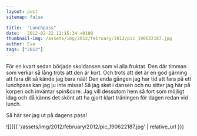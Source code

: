 ```yaml
---
layout: post
sitemap: false

title:  "Lunchpass"
date:   2012-02-22 11:15:34 +0100
thumbnail-img: /assets/img/2012/february/2012/pic_190622187.jpg
author: Eva
tags: ["2012"]
---
```


För en kvart sedan började skoldansen som vi alla fruktat. Den där timman som verkar så lång trots att den är kort. Och trots att det är en god gärning att fara dit så kände jag bara nää! Den enda gången jag har tid att fara på ett lunchpass kan jag ju inte missa! Så jag sket i dansen och nu sitter jag här på korpen och inväntar spin&core. Jag vill dessutom hem så fort som möjligt idag och då känns det skönt att ha gjort klart träningen för dagen redan vid lunch. 

Så här ser jag ut på dagens pass!

![]({{ '/assets/img/2012/february/2012/pic_190622187.jpg'  | relative_url }})

